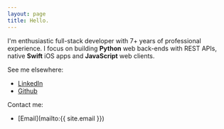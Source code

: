 ```yaml
---
layout: page
title: Hello.
---
```


I'm enthusiastic full-stack developer with 7+ years of professional experience. I focus on building **Python** web back-ends with REST APIs, native **Swift** iOS apps and **JavaScript** web clients.

See me elsewhere:

* [LinkedIn](https://cz.linkedin.com/in/ondrejsramek)
* [Github](https://github.com/osramek/)

Contact me:

* [Email](mailto:{{ site.email }})
